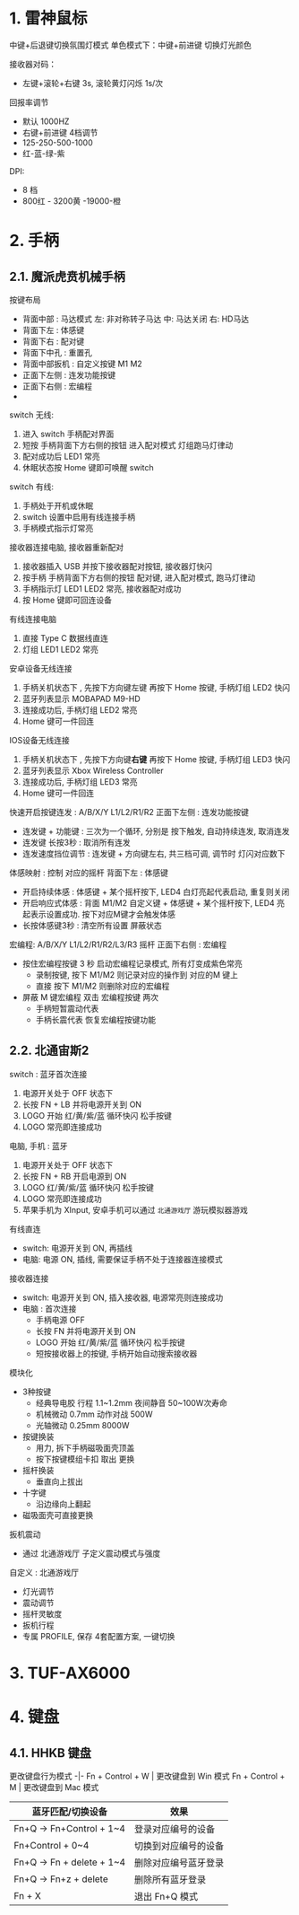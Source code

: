 # 1. 雷神鼠标


中键+后退键切换氛围灯模式
单色模式下：中键+前进键 切换灯光颜色


接收器对码：
* 左键+滚轮+右键 3s, 滚轮黄灯闪烁 1s/次 

回报率调节
* 默认 1000HZ
* 右键+前进键 4档调节
* 125-250-500-1000
* 红-蓝-绿-紫

DPI:
* 8 档
* 800红 - 3200黄 -19000-橙

# 2. 手柄

## 2.1. 魔派虎贲机械手柄

按键布局
* 背面中部  : 马达模式  左: 非对称转子马达  中: 马达关闭 右: HD马达
* 背面下左  : 体感键
* 背面下右  : 配对键
* 背面下中孔  : 重置孔
* 背面中部扳机  : 自定义按键 M1 M2
* 正面下左侧  : 连发功能按键
* 正面下右侧  : 宏编程
* 

switch 无线:
1. 进入 switch 手柄配对界面
2. 短按 手柄背面下方右侧的按钮 进入配对模式 灯组跑马灯律动
3. 配对成功后 LED1 常亮
4. 休眠状态按 Home 键即可唤醒 switch

switch 有线:
1. 手柄处于开机或休眠
2. switch 设置中启用有线连接手柄
3. 手柄模式指示灯常亮

接收器连接电脑, 接收器重新配对
1. 接收器插入 USB 并按下接收器配对按钮, 接收器灯快闪
2. 按手柄 手柄背面下方右侧的按钮 配对键, 进入配对模式, 跑马灯律动
3. 手柄指示灯 LED1 LED2 常亮, 接收器配对成功
4. 按 Home 键即可回连设备

有线连接电脑
1. 直接 Type C 数据线直连
2. 灯组 LED1 LED2 常亮


安卓设备无线连接
1. 手柄关机状态下 , 先按下方向键左键 再按下 Home 按键, 手柄灯组 LED2 快闪
2. 蓝牙列表显示 MOBAPAD M9-HD
3. 连接成功后, 手柄灯组 LED2 常亮
4. Home 键可一件回连

IOS设备无线连接
1. 手柄关机状态下 , 先按下方向键**右键** 再按下 Home 按键, 手柄灯组 LED3 快闪
2. 蓝牙列表显示 Xbox Wireless Controller
3. 连接成功后, 手柄灯组 LED3 常亮
4. Home 键可一件回连


快速开启按键连发  : A/B/X/Y  L1/L2/R1/R2    正面下左侧  : 连发功能按键
* 连发键 + 功能键  : 三次为一个循环, 分别是   按下触发, 自动持续连发, 取消连发
* 连发键 长按3秒  : 取消所有连发
* 连发速度挡位调节  : 连发键 + 方向键左右,  共三档可调, 调节时 灯闪对应数下


体感映射 : 控制 对应的摇杆   背面下左  : 体感键
* 开启持续体感    : 体感键 + 某个摇杆按下, LED4 白灯亮起代表启动, 重复则关闭
* 开启响应式体感  : 背面 M1/M2 自定义键 + 体感键 + 某个摇杆按下, LED4 亮起表示设置成功. 按下对应M键才会触发体感
* 长按体感键3秒 : 清空所有设置
 屏蔽状态

宏编程: A/B/X/Y  L1/L2/R1/R2/L3/R3  摇杆    正面下右侧  : 宏编程
* 按住宏编程按键 3 秒 启动宏编程记录模式,  所有灯变成紫色常亮
  * 录制按键, 按下 M1/M2 则记录对应的操作到 对应的M 键上
  * 直接 按下 M1/M2 则删除对应的宏编程
* 屏蔽 M 键宏编程 双击 宏编程按键 两次
  * 手柄短暂震动代表
  * 手柄长震代表 恢复宏编程按键功能


## 2.2. 北通宙斯2


switch : 蓝牙首次连接
1. 电源开关处于 OFF 状态下
2. 长按 FN + LB 并将电源开关到 ON
3. LOGO 开始 红/黄/紫/蓝 循环快闪 松手按键
4. LOGO 常亮即连接成功

电脑, 手机 : 蓝牙
1. 电源开关处于 OFF 状态下
2. 长按 FN + RB 开启电源到 ON
3. LOGO 红/黄/紫/蓝 循环快闪 松手按键
4. LOGO 常亮即连接成功
5. 苹果手机为 XInput, 安卓手机可以通过 `北通游戏厅` 游玩模拟器游戏


有线直连 
* switch: 电源开关到 ON, 再插线
* 电脑: 电源 ON, 插线, 需要保证手柄不处于连接器连接模式

接收器连接
* switch: 电源开关到 ON, 插入接收器, 电源常亮则连接成功
* 电脑  : 首次连接
  * 手柄电源 OFF
  * 长按 FN 并将电源开关到 ON
  * LOGO 开始 红/黄/紫/蓝 循环快闪 松手按键
  * 短按接收器上的按键, 手柄开始自动搜索接收器


模块化
* 3种按键
  * 经典导电胶      行程 1.1~1.2mm  夜间静音  50~100W次寿命
  * 机械微动        0.7mm           动作对战  500W
  * 光轴微动        0.25mm          8000W
* 按键换装
  * 用力, 拆下手柄磁吸面壳顶盖
  * 按下按键模组卡扣 取出 更换
* 摇杆换装
  * 垂直向上拔出
* 十字键
  * 沿边缘向上翻起
* 磁吸面壳可直接更换

扳机震动
* 通过 北通游戏厅 子定义震动模式与强度

自定义 : 北通游戏厅
* 灯光调节
* 震动调节
* 摇杆灵敏度
* 扳机行程
* 专属 PROFILE, 保存 4套配置方案, 一键切换

# 3. TUF-AX6000


# 4. 键盘
## 4.1. HHKB 键盘

更改键盘行为模式
-|-
Fn + Control + W | 更改键盘到 Win 模式
Fn + Control + M | 更改键盘到 Mac 模式

| 蓝牙匹配/切换设备         | 效果                 |
| ------------------------- | -------------------- |
| Fn+Q -> Fn+Control + 1~4  | 登录对应编号的设备   |
| Fn+Control + 0~4          | 切换到对应编号的设备 |
| Fn+Q -> Fn + delete + 1~4 | 删除对应编号蓝牙登录 |
| Fn+Q -> Fn+z + delete     | 删除所有蓝牙登录     |
| Fn + X                    | 退出 Fn+Q 模式       |

